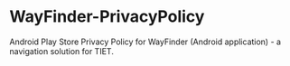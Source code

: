 # WayFinder-PrivacyPolicy
Android Play Store Privacy Policy for WayFinder (Android application) - a navigation solution for TIET.
